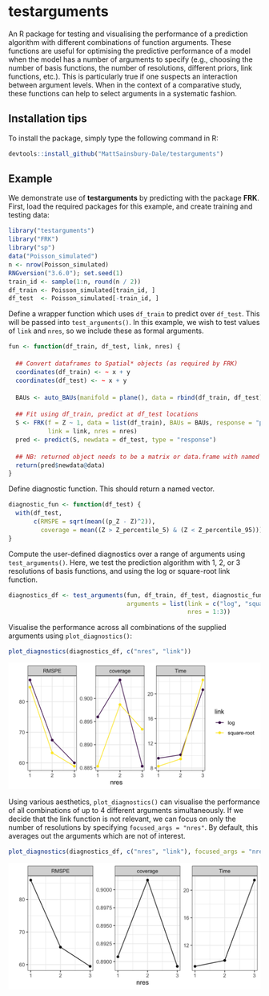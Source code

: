 testarguments
=========

An R package for testing and visualising the performance of a prediction algorithm with different combinations of function arguments. These functions are useful for optimising the predictive performance of a model when the model has a number of arguments to specify (e.g., choosing the number of basis functions, the number of resolutions, different priors, link functions, etc.). This is particularly true if one suspects an interaction between argument levels. 
 When in the context of a comparative study, these functions can help to select arguments in a systematic fashion.
		
		
Installation tips
-------

To install the package, simply type the following command in R:

```r
devtools::install_github("MattSainsbury-Dale/testarguments")
```


Example
------------

We demonstrate use of **testarguments** by predicting with the package **FRK**. First, load the required packages for this example, and create training and testing data:

```r
library("testarguments")
library("FRK")
library("sp")
data("Poisson_simulated")
n <- nrow(Poisson_simulated)
RNGversion("3.6.0"); set.seed(1)
train_id <- sample(1:n, round(n / 2))
df_train <- Poisson_simulated[train_id, ]
df_test  <- Poisson_simulated[-train_id, ]
```

Define a wrapper function which uses `df_train` to predict over `df_test`. This will be passed into `test_arguments()`. In this example, we wish to test values of `link` and `nres`, so we include these as formal arguments. 

```r
fun <- function(df_train, df_test, link, nres) {
  
  ## Convert dataframes to Spatial* objects (as required by FRK)
  coordinates(df_train) <- ~ x + y
  coordinates(df_test) <- ~ x + y
  
  BAUs <- auto_BAUs(manifold = plane(), data = rbind(df_train, df_test))
  
  ## Fit using df_train, predict at df_test locations
  S <- FRK(f = Z ~ 1, data = list(df_train), BAUs = BAUs, response = "poisson",
           link = link, nres = nres)
  pred <- predict(S, newdata = df_test, type = "response")
  
  ## NB: returned object needs to be a matrix or data.frame with named columns
  return(pred$newdata@data)
}
```

Define diagnostic function. This should return a named vector.

```r
diagnostic_fun <- function(df_test) {
  with(df_test,
       c(RMSPE = sqrt(mean((p_Z - Z)^2)),
         coverage = mean((Z > Z_percentile_5) & (Z < Z_percentile_95))))
}
```

Compute the user-defined diagnostics over a range of arguments using `test_arguments()`. Here, we test the prediction algorithm with 1, 2, or 3 resolutions of basis functions, and using the log or square-root link function.

```r
diagnostics_df <- test_arguments(fun, df_train, df_test, diagnostic_fun,
                                 arguments = list(link = c("log", "square-root"),
                                                  nres = 1:3))
```

Visualise the performance across all combinations of the supplied arguments using `plot_diagnostics()`:

```r
plot_diagnostics(diagnostics_df, c("nres", "link"))
```

![Predictive performance for all combinations of nres and link](/img/nres_link.png?raw=true)


Using various aesthetics, `plot_diagnostics()` can visualise the performance of all combinations of up to 4 different arguments simultaneously. If we decide that the link function is not relevant, we can focus on only the number of resolutions by specifying `focused_args = "nres"`. By default, this averages out the arguments which are not of interest. 

```r
plot_diagnostics(diagnostics_df, c("nres", "link"), focused_args = "nres")
```

![Focusing on nres: levels of link have been averaged out](/img/nres.png?raw=true)




